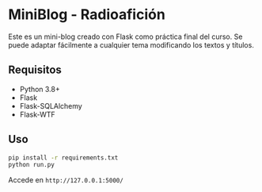 # MiniBlog - Radioafición

Este es un mini-blog creado con Flask como práctica final del curso. Se puede adaptar fácilmente a cualquier tema modificando los textos y títulos.

## Requisitos

- Python 3.8+
- Flask
- Flask-SQLAlchemy
- Flask-WTF

## Uso

```bash
pip install -r requirements.txt
python run.py
```

Accede en `http://127.0.0.1:5000/`